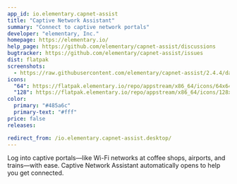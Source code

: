 ```yaml
---
app_id: io.elementary.capnet-assist
title: "Captive Network Assistant"
summary: "Connect to captive network portals"
developer: "elementary, Inc."
homepage: https://elementary.io/
help_page: https://github.com/elementary/capnet-assist/discussions
bugtracker: https://github.com/elementary/capnet-assist/issues
dist: flatpak
screenshots:
  - https://raw.githubusercontent.com/elementary/capnet-assist/2.4.4/data/screenshot.png
icons:
  "64": https://flatpak.elementary.io/repo/appstream/x86_64/icons/64x64/io.elementary.capnet-assist.png
  "128": https://flatpak.elementary.io/repo/appstream/x86_64/icons/128x128/io.elementary.capnet-assist.png
color:
  primary: "#485a6c"
  primary-text: "#fff"
price: false
releases:

redirect_from: /io.elementary.capnet-assist.desktop/
---
```


<p>Log into captive portals—like Wi-Fi networks at coffee shops, airports, and trains—with ease. Captive Network Assistant automatically opens to help you get connected.</p>